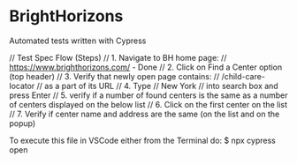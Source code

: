 # BrightHorizons
Automated tests written with Cypress

// Test Spec Flow (Steps)
// 1. Navigate to BH home page:
// https://www.brighthorizons.com/ - Done
// 2. Click on Find a Center option (top header)
// 3. Verify that newly open page contains: 
// /child-care-locator
//  as a part of its URL 
// 4. Type 
// New York
// into search box and press Enter
// 5. verify if a number of found centers is the same as a number of centers displayed on the below list
// 6. Click on the first center on the list
// 7. Verify if center name and address are the same (on the list and on the popup)

To execute this file in VSCode either from the Terminal do:
$ npx cypress open
